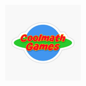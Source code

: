<a href="https://ugps-apps-onl.glitch.me/uv/service/hvtrs8%2F-wuw%2Ccmonmctjgcmgs%2Ccmm-">
  <img src="logos/logo.png" alt="Logo" style="width: 200px; height: 200px;" />
</a>


